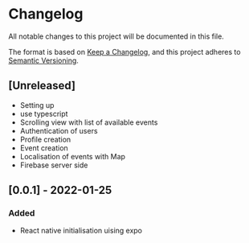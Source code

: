 # Changelog

All notable changes to this project will be documented in this file.

The format is based on [Keep a Changelog](https://keepachangelog.com/en/1.0.0/),
and this project adheres to [Semantic Versioning](https://semver.org/spec/v2.0.0.html).


## [Unreleased]

- Setting up
- use typescript
- Scrolling view with list of available events
- Authentication of users
- Profile creation
- Event creation
- Localisation of events with Map
- Firebase server side

## [0.0.1] - 2022-01-25

### Added

- React native initialisation uising expo


